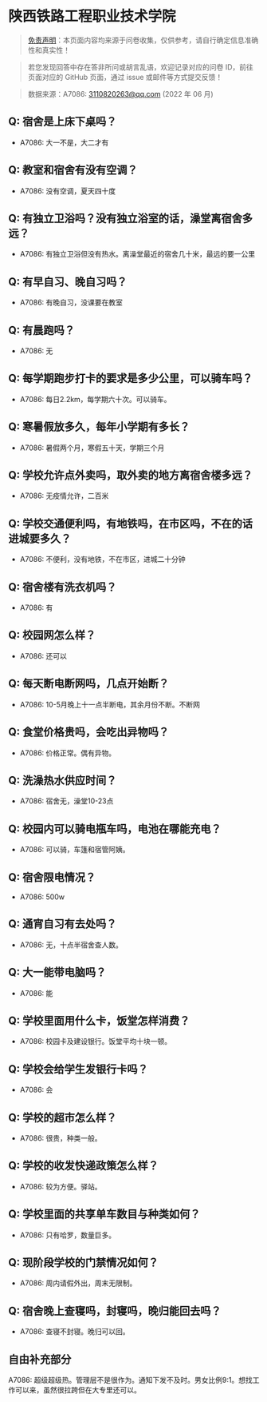 # 陕西铁路工程职业技术学院

> [免责声明](https://colleges.chat/#_3)：本页面内容均来源于问卷收集，仅供参考，请自行确定信息准确性和真实性！

> 若您发现回答中存在答非所问或胡言乱语，欢迎记录对应的问卷 ID，前往页面对应的 GitHub 页面，通过 issue 或邮件等方式提交反馈！

> 数据来源：A7086: 3110820263@qq.com (2022 年 06 月)

## Q: 宿舍是上床下桌吗？

- A7086: 大一不是，大二才有

## Q: 教室和宿舍有没有空调？

- A7086: 没有空调，夏天四十度

## Q: 有独立卫浴吗？没有独立浴室的话，澡堂离宿舍多远？

- A7086: 有独立卫浴但没有热水。离澡堂最近的宿舍几十米，最远的要一公里

## Q: 有早自习、晚自习吗？

- A7086: 有晚自习，没课要在教室

## Q: 有晨跑吗？

- A7086: 无

## Q: 每学期跑步打卡的要求是多少公里，可以骑车吗？

- A7086: 每日2.2km，每学期六十次。可以骑车。

## Q: 寒暑假放多久，每年小学期有多长？

- A7086: 暑假两个月，寒假五十天，学期三个月

## Q: 学校允许点外卖吗，取外卖的地方离宿舍楼多远？

- A7086: 无疫情允许，二百米

## Q: 学校交通便利吗，有地铁吗，在市区吗，不在的话进城要多久？

- A7086: 不便利，没有地铁，不在市区，进城二十分钟

## Q: 宿舍楼有洗衣机吗？

- A7086: 有

## Q: 校园网怎么样？

- A7086: 还可以

## Q: 每天断电断网吗，几点开始断？

- A7086: 10-5月晚上十一点半断电，其余月份不断。不断网

## Q: 食堂价格贵吗，会吃出异物吗？

- A7086: 价格正常。偶有异物。

## Q: 洗澡热水供应时间？

- A7086: 宿舍无，澡堂10-23点

## Q: 校园内可以骑电瓶车吗，电池在哪能充电？

- A7086: 可以骑，车篷和宿管阿姨。

## Q: 宿舍限电情况？

- A7086: 500w

## Q: 通宵自习有去处吗？

- A7086: 无，十点半宿舍查人数。

## Q: 大一能带电脑吗？

- A7086: 能

## Q: 学校里面用什么卡，饭堂怎样消费？

- A7086: 校园卡及建设银行。饭堂平均十块一顿。

## Q: 学校会给学生发银行卡吗？

- A7086: 会

## Q: 学校的超市怎么样？

- A7086: 很贵，种类一般。

## Q: 学校的收发快递政策怎么样？

- A7086: 较为方便。驿站。

## Q: 学校里面的共享单车数目与种类如何？

- A7086: 只有哈罗，数量巨多。

## Q: 现阶段学校的门禁情况如何？

- A7086: 周内请假外出，周末无限制。

## Q: 宿舍晚上查寝吗，封寝吗，晚归能回去吗？

- A7086: 查寝不封寝。晚归可以回。

## 自由补充部分

A7086: 超级超级热。管理层不是很作为。通知下发不及时。男女比例9:1。想找工作可以来，虽然很拉跨但在大专里还可以。